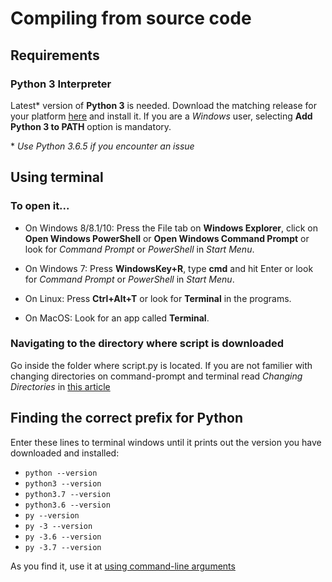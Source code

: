 # Compiling from source code
## Requirements
### Python 3 Interpreter
Latest* version of **Python 3** is needed. Download the matching release for your platform [here](https://www.python.org/downloads/) and install it. If you are a *Windows* user, selecting **Add Python 3 to PATH** option is mandatory.   
  
\* *Use Python 3.6.5 if you encounter an issue*
## Using terminal
### To open it...
- On Windows 8/8.1/10: Press the File tab on **Windows Explorer**, click on **Open Windows PowerShell** or **Open Windows Command Prompt** or look for *Command Prompt* or *PowerShell* in *Start Menu*.
  
- On Windows 7: Press **WindowsKey+R**, type **cmd** and hit Enter or look for *Command Prompt* or *PowerShell* in *Start Menu*.
  
- On Linux: Press **Ctrl+Alt+T** or look for **Terminal** in the programs.
  
- On MacOS: Look for an app called **Terminal**.
  
### Navigating to the directory where script is downloaded
Go inside the folder where script.py is located. If you are not familier with changing directories on command-prompt and terminal read *Changing Directories* in [this article](https://lifehacker.com/5633909/who-needs-a-mouse-learn-to-use-the-command-line-for-almost-anything)

## Finding the correct prefix for Python
Enter these lines to terminal windows until it prints out the version you have downloaded and installed:
- `python --version`
- `python3 --version`
- `python3.7 --version`
- `python3.6 --version`
- `py --version`
- `py -3 --version`
- `py -3.6 --version`
- `py -3.7 --version`
  
As you find it, use it at [using command-line arguments](COMMAND_LINE_ARGUMENTS.md)